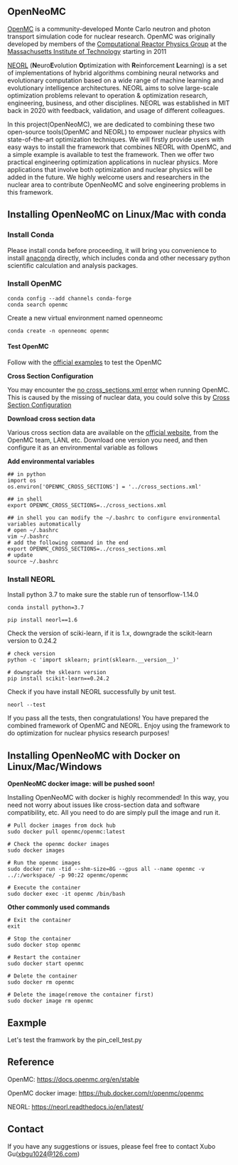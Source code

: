 ## OpenNeoMC

[OpenMC](https://docs.openmc.org/en/stable/index.html) is a community-developed Monte Carlo neutron and photon transport simulation code for nuclear research. OpenMC was originally developed by members of the [Computational Reactor Physics Group](http://crpg.mit.edu/) at the [Massachusetts Institute of Technology](https://web.mit.edu/) starting in 2011

[NEORL](https://neorl.readthedocs.io/en/latest/index.html) (**N**euro**E**volution **O**ptimization with **R**einforcement **L**earning) is a set of implementations of hybrid algorithms combining neural networks and evolutionary computation based on a wide range of machine learning and evolutionary intelligence architectures. NEORL aims to solve large-scale optimization problems relevant to operation & optimization research, engineering, business, and other disciplines. NEORL was established in MIT back in 2020 with feedback, validation, and usage of different colleagues. 

In this project(OpenNeoMC), we are dedicated to combining these two open-source tools(OpenMC and NEORL) to empower nuclear physics with state-of-the-art optimization techniques. We will firstly provide users with easy ways to install the framework that combines NEORL with OpenMC, and a simple example is available to test the framework. Then we offer two practical engineering optimization applications in nuclear physics. More applications that involve both optimization and nuclear physics will be added in the future. We highly welcome users and researchers in the nuclear area to contribute OpenNeoMC and solve engineering problems in this framework.

## Installing OpenNeoMC on Linux/Mac with conda

### Install Conda

Please install conda before proceeding,  it will bring you convenience to install [anaconda](https://www.anaconda.com/products/individual#Downloads) directly, which includes conda and other necessary python scientific calculation and analysis packages.

### Install OpenMC

```shell
conda config --add channels conda-forge
conda search openmc
```

Create a new virtual environment named openneomc

```shell
conda create -n openneomc openmc
```

#### Test OpenMC

Follow with the [official examples]( https://docs.openmc.org/en/stable/examples/index.html) to test the OpenMC

**Cross Section Configuration**

You may encounter the [no cross_sections.xml error]( https://github.com/openmc-dev/openmc/issues/1855) when running OpenMC. This is caused by the missing of nuclear data, you could solve this by [Cross Section Configuration](https://docs.openmc.org/en/stable/usersguide/cross_sections.html)

**Download cross section data**

Various cross section data are available on the [official website](https://openmc.org/data-libraries/), from the OpenMC team, LANL etc. Download one version you need, and then configure it as an environmental variable as follows

**Add environmental variables**

```shell
## in python
import os
os.environ['OPENMC_CROSS_SECTIONS'] = '../cross_sections.xml'

## in shell
export OPENMC_CROSS_SECTIONS=../cross_sections.xml

## in shell you can modify the ~/.bashrc to configure environmental variables automatically
# open ~/.bashrc
vim ~/.bashrc
# add the following command in the end 
export OPENMC_CROSS_SECTIONS=../cross_sections.xml
# update 
source ~/.bashrc

```

### Install NEORL

Install python 3.7 to make sure the stable run of tensorflow-1.14.0 

```shell
conda install python=3.7 
```

```shell
pip install neorl==1.6
```

Check the version of sciki-learn, if it is 1.x, downgrade the scikit-learn version to 0.24.2

```shell
# check version
python -c 'import sklearn; print(sklearn.__version__)'

# downgrade the sklearn version
pip install scikit-learn==0.24.2
```

Check if you have install NEORL successfully by unit test.

```SHELL
neorl --test
```

If you pass all the tests, then congratulations! You have prepared the combined framework of OpenMC and NEORL. Enjoy using the framework to do optimization for nuclear physics research purposes!

## Installing OpenNeoMC with Docker on Linux/Mac/Windows 

**OpenNeoMC docker image: will be pushed soon!**  

Installing OpenNeoMC with docker is highly recommended! In this way, you need not worry about issues like cross-section data and software compatibility, etc. All you need to do are simply pull the image and run it.  

```shell
# Pull docker images from dock hub  
sudo docker pull openmc/openmc:latest

# Check the openmc docker images
sudo docker images

# Run the openmc images
sudo docker run -tid --shm-size=8G --gpus all --name openmc -v ../:/workspace/ -p 90:22 openmc/openmc

# Execute the container
sudo docker exec -it openmc /bin/bash
```

**Other commonly used commands** 

```shell
# Exit the container
exit

# Stop the container
sudo docker stop openmc

# Restart the container
sudo docker start openmc

# Delete the container
sudo docker rm openmc

# Delete the image(remove the container first)
sudo docker image rm openmc
```

## Eaxmple 

Let's test the framwork by the pin_cell_test.py 

## Reference

OpenMC: https://docs.openmc.org/en/stable

OpenMC docker image: https://hub.docker.com/r/openmc/openmc

NEORL: https://neorl.readthedocs.io/en/latest/

## Contact 

If you have any suggestions or issues, please feel free to contact Xubo Gu(xbgu1024@126.com)

